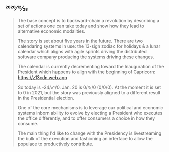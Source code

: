 ## 2020⁄12⁄28

> The base concept is to backward-chain a revolution by describing a set of actions one can take today and show how they lead to alternative economic modalities.
>
> The story is set about five years in the future. There are two calendaring systems in use: the 13-sign zodiac for holidays & a lunar calendar which aligns with agile sprints driving the distributed software company producing the systems driving these changes.
>
> The calendar is currently decrementing toward the Inauguration of the President which happens to align with the beginning of Capricorn: https://z13cdn.web.app
>
> So today is -24/:sagittarius:/0. Jan. 20 is 0/:capricorn:/0 (0/0/0). At the moment it is set to 0 in 2021, but the story was previously aligned to a different result in the Presidential election.
>
> One of the core mechanisms is to leverage our political and economic systems inborn ability to evolve by electing a President who executes the office differently, and to offer consumers a choice in how they consume.
>
> The main thing I'd like to change with the Presidency is livestreaming the bulk of the execution and fashioning an interface to allow the populace to productively contribute.
